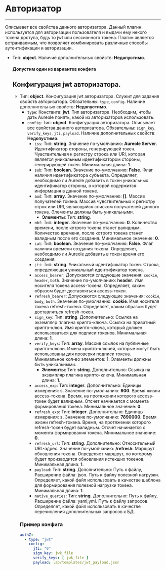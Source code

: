 # Авторизатор
***
Описывает все свойства данного авторизатора. Данный плагин используется для авторизации пользователя и выдачи ему некого токена доступа, будь то jwt или сессионного токена. Плагин является встраиваемым, что позволяет комбинировать различные способы аутентификации и авторизации.
- Тип: **object**. Наличие дополнительных свойств: **Недопустимо**.
  #### Допустим один из вариантов конфига
  ## Конфигурация jwt авторизатора.
  - Тип: **object**. Конфигурация jwt авторизатора. Служит для задания свойств авторизатора. Обязательны: `type`, `config`. Наличие дополнительных свойств: **Недопустимо**.
    - `type`: Константа: **jwt**. Тип авторизатора. Необходим, чтобы дать Aureole понять, какой из авторизаторов использовать.
    - `config`: Тип: **object**. Конфигурация авторизатора. Описывает все свойства данного авторизатора. Обязательны: `sign_key`, `verify_keys`, `jti`, `payload`. Наличие дополнительных свойств: **Недопустимо**.
      - `iss`: Тип: **string**. Значение по-умолчанию: **Aureole Server**. Идентификатор стороны, генерирующей токен. Чувствительная к регистру строка или URI, которая является уникальным идентификатором стороны, генерирующей токен. Минимальная длина: **1**.
      - `sub`: Тип: **boolean**. Значение по-умолчанию: **False**. Флаг наличия идентификатора субъекта. Определяет, необходимо ли Aureole добавить в токен уникальных идентификатор стороны, о которой содержится информация в данной токене.
      - `aud`: Тип: **array**. Значение по-умолчанию: **[]**. Массив получателей токена. Массив чувствительных к регистру строк или URI, являющийся списком получателей данного токена. Элементы должны быть уникальными.
        - **Элементы**: Тип: **string**.
      - `nbf`: Тип: **integer**. Значение по-умолчанию: **0**. Количество времени, после котрого токена станет валидным. Количество времени, после котрого токена станет валидным после его создания. Минимальное значение: **0**.
      - `iat`: Тип: **boolean**. Значение по-умолчанию: **False**. Флаг наличия времени создания токена. Определяет, необходимо ли Aureole добавить в токен время его создания.
      - `jti`: Тип: **string**. Уникальный идентификатор токен. Строка, определяющая уникальный идентификатор токена.
      - `access_bearer`: Допускаются следующие значения: `cookie`, `header`, `both`. Значение по-умолчанию: **header**. Имя носителя токена access-токена. Определяет, каким образом будет доставляться access-токен.
      - `refresh_bearer`: Допускаются следующие значения: `cookie`, `body`, `both`. Значение по-умолчанию: **cookie**. Имя носителя токена refresh-токена. Определяет, каким образом будет доставляться refresh-токен.
      - `sign_key`: Тип: **string**. Дополнительно: Ссылка на экземпляр плагина крипто-ключа. Ссылка на приватный крипто-ключ. Имя крипто-ключа, который должен использоваться для подписи токенов. Минимальная длина: **1**.
      - `verify_keys`: Тип: **array**. Массив ссылок на публичные крипто-ключи. Имена крипто-ключей, которые могут быть использованы для проверки подписи токена. Минимальное кол-во элементов: **1**. Элементы должны быть уникальными.
        - **Элементы**: Тип: **string**. Дополнительно: Ссылка на экземпляр плагина крипто-ключа. Минимальная длина: **1**.
      - `access_exp`: Тип: **integer**. Дополнительно: Единицы измерения: s. Значение по-умолчанию: **900**. Время жизни access-токена. Время, на протяжении которого access-токен будет валидным. Отсчет начинается с момента формирования токена. Минимальное значение: **0**.
      - `refresh_exp`: Тип: **integer**. Дополнительно: Единицы измерения: s. Значение по-умолчанию: **7890000**. Время жизни refresh-токена. Время, на протяжении которого refresh-токен будет валидным. Отсчет начинается с момента формирования токена. Минимальное значение: **0**.
      - `refresh_url`: Тип: **string**. Дополнительно: Относительный URL-адрес. Значение по-умолчанию: **/refresh**. Маршрут обновления токена. Определяет маршрут, по которому будет производится обновления истекших токенов. Минимальная длина: **1**.
      - `payload`: Тип: **string**. Дополнительно: Путь к файлу, Расширение файла:  json. Путь к файлу полезной нагрузки. Определяет, какой файл использовать в качестве шаблона для формирования полезной нагрузки токена. Минимальная длина: **1**.
      - `native_queries`: Тип: **string**. Дополнительно: Путь к файлу, Расширение файла:  yaml,yml. Путь к файлу запросов. Определяет, какой файл использовать в качестве перечисления дополнительных запросов к БД.
    ### Пример конфига
    ```yaml
    authZ:
      - type: "jwt"
        config:
          jti: "0"
          sign_key: jwk_file
          verify_keys: [ jwk_file ]
          payload: lab/templates/jwt_payload.json
    ```
